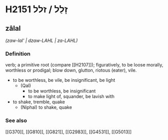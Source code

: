 # H2151 זָלַל / זלל

## zâlal

_(zaw-lal' | dzaw-LAHL | za-LAHL)_

### Definition

verb; a primitive root (compare [[H2107]]); figuratively, to be loose morally, worthless or prodigal; blow down, glutton, riotous (eater), vile.

- to be worthless, be vile, be insignificant, be light
    - (Qal)
        - to be worthless, be insignificant
        - to make light of, squander, be lavish with
- to shake, tremble, quake
    - (Niphal) to shake, quake
### See also

[[G370]], [[G810]], [[G821]], [[G2983]], [[G4531]], [[G5013]]

